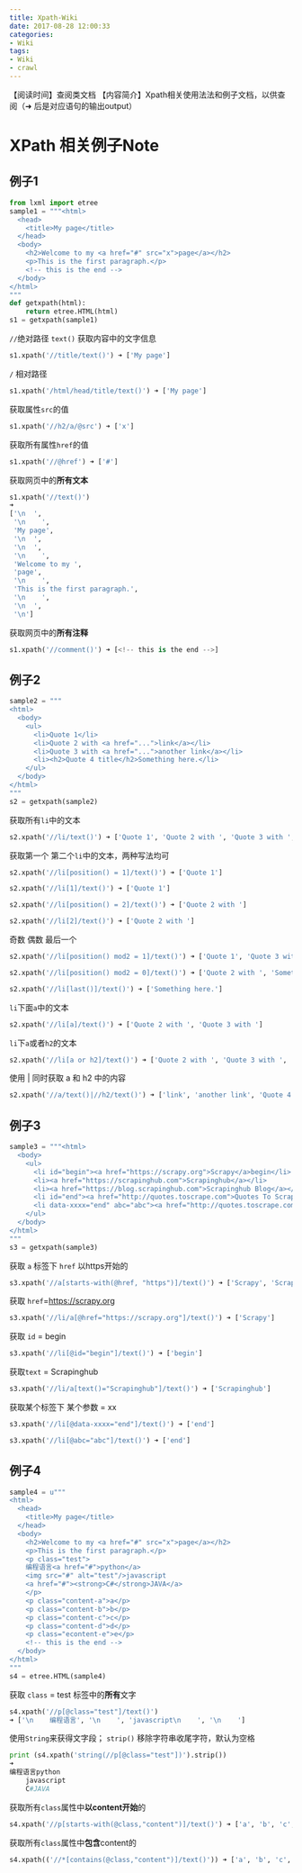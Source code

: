 ```yaml
---
title: Xpath-Wiki
date: 2017-08-28 12:00:33
categories:
- Wiki
tags:
- Wiki
- crawl
---
```


【阅读时间】查阅类文档
【内容简介】Xpath相关使用法法和例子文档，以供查阅（➜ 后是对应语句的输出output）

<!-- more -->

# XPath 相关例子Note

## 例子1

```python
from lxml import etree
sample1 = """<html>
  <head>
    <title>My page</title>
  </head>
  <body>
    <h2>Welcome to my <a href="#" src="x">page</a></h2>
    <p>This is the first paragraph.</p>
    <!-- this is the end -->
  </body>
</html>
"""
def getxpath(html):
    return etree.HTML(html)
s1 = getxpath(sample1)
```

`//`绝对路径 `text()` 获取内容中的文字信息
```python
s1.xpath('//title/text()') ➜ ['My page']
```

`/` 相对路径
```python
s1.xpath('/html/head/title/text()') ➜ ['My page']
```

获取属性`src`的值
```python
s1.xpath('//h2/a/@src') ➜ ['x']
```

获取所有属性`href`的值
```python
s1.xpath('//@href') ➜ ['#']
```

获取网页中的**所有文本**
```python
s1.xpath('//text()')
➜
['\n  ',
 '\n    ',
 'My page',
 '\n  ',
 '\n  ',
 '\n    ',
 'Welcome to my ',
 'page',
 '\n    ',
 'This is the first paragraph.',
 '\n    ',
 '\n  ',
 '\n']
```

获取网页中的**所有注释**
```python
s1.xpath('//comment()') ➜ [<!-- this is the end -->]
```

## 例子2

```python
sample2 = """
<html>
  <body>
    <ul>
      <li>Quote 1</li>
      <li>Quote 2 with <a href="...">link</a></li>
      <li>Quote 3 with <a href="...">another link</a></li>
      <li><h2>Quote 4 title</h2>Something here.</li>
    </ul>
  </body>
</html>
"""
s2 = getxpath(sample2)
```

获取所有`li`中的文本
```python
s2.xpath('//li/text()') ➜ ['Quote 1', 'Quote 2 with ', 'Quote 3 with ', 'Something here.']
```

获取第一个 第二个`li`中的文本，两种写法均可
```python
s2.xpath('//li[position() = 1]/text()') ➜ ['Quote 1']
```

```python
s2.xpath('//li[1]/text()') ➜ ['Quote 1']
```

```python
s2.xpath('//li[position() = 2]/text()') ➜ ['Quote 2 with ']
```

```python
s2.xpath('//li[2]/text()') ➜ ['Quote 2 with ']
```

奇数 偶数 最后一个
```python
s2.xpath('//li[position() mod2 = 1]/text()') ➜ ['Quote 1', 'Quote 3 with ']
```

```python
s2.xpath('//li[position() mod2 = 0]/text()') ➜ ['Quote 2 with ', 'Something here.']
```

```python
s2.xpath('//li[last()]/text()') ➜ ['Something here.']
```

`li`下面`a`中的文本
```python
s2.xpath('//li[a]/text()') ➜ ['Quote 2 with ', 'Quote 3 with ']
```

`li`下`a`或者`h2`的文本
```python
s2.xpath('//li[a or h2]/text()') ➜ ['Quote 2 with ', 'Quote 3 with ', 'Something here.']
```

使用 | 同时获取 a 和 h2 中的内容
```python
s2.xpath('//a/text()|//h2/text()') ➜ ['link', 'another link', 'Quote 4 title']
```

## 例子3

```python
sample3 = """<html>
  <body>
    <ul>
      <li id="begin"><a href="https://scrapy.org">Scrapy</a>begin</li>
      <li><a href="https://scrapinghub.com">Scrapinghub</a></li>
      <li><a href="https://blog.scrapinghub.com">Scrapinghub Blog</a></li>
      <li id="end"><a href="http://quotes.toscrape.com">Quotes To Scrape</a>end</li>
      <li data-xxxx="end" abc="abc"><a href="http://quotes.toscrape.com">Quotes To Scrape</a>end</li>
    </ul>
  </body>
</html>
"""
s3 = getxpath(sample3)
```

获取 `a` 标签下 `href` 以https开始的
```python
s3.xpath('//a[starts-with(@href, "https")]/text()') ➜ ['Scrapy', 'Scrapinghub', 'Scrapinghub Blog']
```

获取 `href`=https://scrapy.org
```python
s3.xpath('//li/a[@href="https://scrapy.org"]/text()') ➜ ['Scrapy']
```

获取 `id` = begin
```python
s3.xpath('//li[@id="begin"]/text()') ➜ ['begin']
```

获取`text` = Scrapinghub
```python
s3.xpath('//li/a[text()="Scrapinghub"]/text()') ➜ ['Scrapinghub']
```

获取某个标签下 某个参数 = xx
```python
s3.xpath('//li[@data-xxxx="end"]/text()') ➜ ['end']
```

```python
s3.xpath('//li[@abc="abc"]/text()') ➜ ['end']
```

## 例子4

```python
sample4 = u"""
<html>
  <head>
    <title>My page</title>
  </head>
  <body>
    <h2>Welcome to my <a href="#" src="x">page</a></h2>
    <p>This is the first paragraph.</p>
    <p class="test">
    编程语言<a href="#">python</a>
    <img src="#" alt="test"/>javascript
    <a href="#"><strong>C#</strong>JAVA</a>
    </p>
    <p class="content-a">a</p>
    <p class="content-b">b</p>
    <p class="content-c">c</p>
    <p class="content-d">d</p>
    <p class="econtent-e">e</p>
    <!-- this is the end -->
  </body>
</html>
"""
s4 = etree.HTML(sample4)
```

获取 `class` = test 标签中的**所有**文字
```python
s4.xpath('//p[@class="test"]/text()')
➜ ['\n    编程语言', '\n    ', 'javascript\n    ', '\n    ']
```

使用`String`来获得文字段； `strip()` 移除字符串收尾字符，默认为空格
```python
print (s4.xpath('string(//p[@class="test"])').strip())
➜
编程语言python
    javascript
    C#JAVA
```

获取所有`class`属性中**以content开始**的
```python
s4.xpath('//p[starts-with(@class,"content")]/text()') ➜ ['a', 'b', 'c', 'd']
```

获取所有`class`属性中**包含**content的
```python
s4.xpath(('//*[contains(@class,"content")]/text()')) ➜ ['a', 'b', 'c', 'd', 'e']
```





